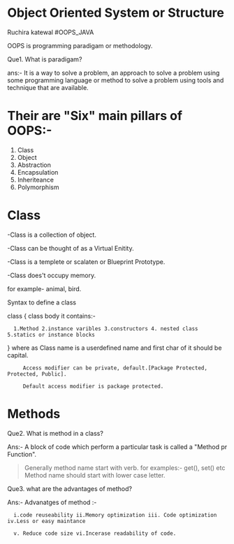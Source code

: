 # Object Oriented System or Structure

Ruchira katewal
#OOPS_JAVA


OOPS is programming paradigam or methodology.

Que1. What is paradigam?

ans:- It is a way to solve a problem, an approach to solve a problem using some programming language or method to solve 
      a problem using tools and technique that are available.

# Their are "Six" main pillars of OOPS:- 
1. Class
2. Object
3. Abstraction
4. Encapsulation
5. Inheriteance
6. Polymorphism

# Class 

-Class is a collection of object. 

-Class can be thought of as a Virtual Enitity.

-Class is a templete or scalaten or Blueprint Prototype.

-Class does't occupy memory.

 for example- animal, bird.

 Syntax to define a class

<Access modifier > class <className>
{
      class body it contains:- 

      1.Method 2.instance varibles 3.constructors 4. nested class 5.statics or instance blocks

}
where as Class name is a userdefined name and first char of it should be capital.

         Access modifier can be private, default.[Package Protected, Protected, Public].

         Default access modifier is package protected.

# Methods
 
Que2. What is method in a class?

Ans:- A block of code which perform a particular task is called a "Method pr Function".
>Generally method name start with verb.
>for examples:- get(), set() etc
>Method name should start with lower case letter.

Que3. what are the advantages of method?

Ans:- Advanatges of method :-

      i.code reuseability ii.Memory optimization iii. Code optimization iv.Less or easy maintance
      
      v. Reduce code size vi.Incerase readability of code.
